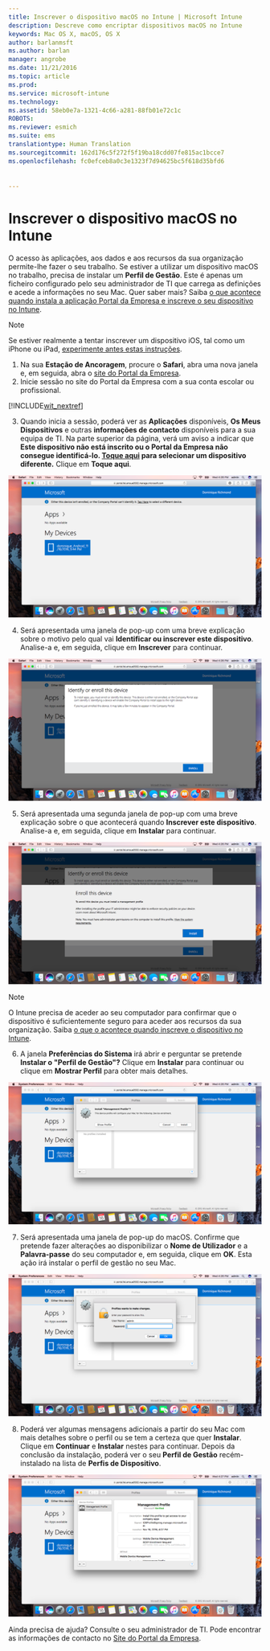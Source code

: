 ```yaml
---
title: Inscrever o dispositivo macOS no Intune | Microsoft Intune
description: Descreve como encriptar dispositivos macOS no Intune
keywords: Mac OS X, macOS, OS X
author: barlanmsft
ms.author: barlan
manager: angrobe
ms.date: 11/21/2016
ms.topic: article
ms.prod: 
ms.service: microsoft-intune
ms.technology: 
ms.assetid: 58eb0e7a-1321-4c66-a281-88fb01e72c1c
ROBOTS: 
ms.reviewer: esmich
ms.suite: ems
translationtype: Human Translation
ms.sourcegitcommit: 162d176c5f272f5f19ba18cdd07fe815ac1bcce7
ms.openlocfilehash: fc0efceb8a0c3e1323f7d94625bc5f618d35bfd6


---
```


# <a name="enroll-your-macos-device-in-intune"></a>Inscrever o dispositivo macOS no Intune

O acesso às aplicações, aos dados e aos recursos da sua organização permite-lhe fazer o seu trabalho. Se estiver a utilizar um dispositivo macOS no trabalho, precisa de instalar um __Perfil de Gestão__. Este é apenas um ficheiro configurado pelo seu administrador de TI que carrega as definições e acede a informações no seu Mac. Quer saber mais? Saiba [o que acontece quando instala a aplicação Portal da Empresa e inscreve o seu dispositivo no Intune](what-happens-if-you-install-the-company-portal-app-and-enroll-your-device-in-intune-ios.md).

  > [!NOTE]
  > Se estiver realmente a tentar inscrever um dispositivo iOS, tal como um iPhone ou iPad, [experimente antes estas instruções](enroll-your-device-in-intune-ios.md).

1. Na sua __Estação de Ancoragem__, procure o __Safari__, abra uma nova janela e, em seguida, abra o [site do Portal da Empresa](http://portal.manage.microsoft.com).
2. Inicie sessão no site do Portal da Empresa com a sua conta escolar ou profissional.

  [!INCLUDE[wit_nextref](../includes/end-user-password-guidance.md)]

3. Quando inicia a sessão, poderá ver as __Aplicações__ disponíveis, __Os Meus Dispositivos__ e outras __informações de contacto__ disponíveis para a sua equipa de TI. Na parte superior da página, verá um aviso a indicar que **Este dispositivo não está inscrito ou o Portal da Empresa não consegue identificá-lo. <u>Toque aqui</u> para selecionar um dispositivo diferente.** Clique em __Toque aqui__.

 ![Página de Destino do macOS do Portal da Empresa](./media/macOS_enroll_001_landing_page.png)

4. Será apresentada uma janela de pop-up com uma breve explicação sobre o motivo pelo qual vai __Identificar ou inscrever este dispositivo__. Analise-a e, em seguida, clique em __Inscrever__ para continuar.

 ![Identificar ou Inscrever este Dispositivo macOS](./media/macOS_enroll_002_IDenroll_popup.png)

5. Será apresentada uma segunda janela de pop-up com uma breve explicação sobre o que acontecerá quando __Inscrever este dispositivo__. Analise-a e, em seguida, clique em __Instalar__ para continuar.

 ![Inscrever este dispositivo macOS](./media/macOS_enroll_003_enroll_popup.png)

  > [!NOTE]
  > O Intune precisa de aceder ao seu computador para confirmar que o dispositivo é suficientemente seguro para aceder aos recursos da sua organização. Saiba [o que o acontece quando inscreve o dispositivo no Intune](what-happens-if-you-install-the-Company-Portal-app-and-enroll-your-device-in-intune-ios).

6. A janela __Preferências do Sistema__ irá abrir e perguntar se pretende __Instalar o "Perfil de Gestão"?__ Clique em __Instalar__ para continuar ou clique em __Mostrar Perfil__ para obter mais detalhes.

 ![Instalar Perfil de Gestão](./media/macOS_enroll_004_sysprefs_mgmt_profile.png)

7. Será apresentada uma janela de pop-up do macOS. Confirme que pretende fazer alterações ao disponibilizar o __Nome de Utilizador__ e a __Palavra-passe__ do seu computador e, em seguida, clique em __OK__. Esta ação irá instalar o perfil de gestão no seu Mac.

 ![Pop-up de Instalação do Perfil do macOS](./media/macOS_enroll_005_sysprefs_admin_login.png)

8. Poderá ver algumas mensagens adicionais a partir do seu Mac com mais detalhes sobre o perfil ou se tem a certeza que quer __Instalar__. Clique em __Continuar__ e __Instalar__ nestes para continuar. Depois da conclusão da instalação, poderá ver o seu __Perfil de Gestão__ recém-instalado na lista de __Perfis de Dispositivo__.

 ![Perfil do macOS Instalado](./media/macOS_enroll_006_sysprefs_installed_profile.png)

Ainda precisa de ajuda? Consulte o seu administrador de TI. Pode encontrar as informações de contacto no [Site do Portal da Empresa](http://portal.manage.microsoft.com).



<!--HONumber=Nov16_HO4-->


